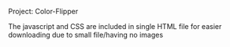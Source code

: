 Project: Color-Flipper

The javascript and CSS are included in single HTML file for easier downloading
due to small file/having no images